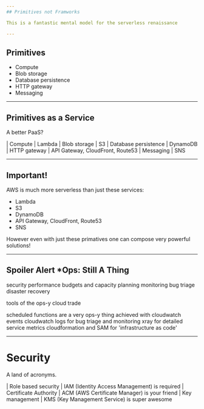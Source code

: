 ```yaml
---
## Primitives not Framworks

This is a fantastic mental model for the serverless renaissance 

---
```

## Primitives

- Compute
- Blob storage
- Database persistence
- HTTP gateway
- Messaging

---
## Primitives as a Service

A better PaaS?

| Compute              | Lambda
| Blob storage         | S3
| Database persistence | DynamoDB
| HTTP gateway         | API Gateway, CloudFront, Route53
| Messaging            | SNS

---
## Important!

AWS is much more serverless than just these services:

- Lambda
- S3
- DynamoDB
- API Gateway, CloudFront, Route53
- SNS

However even with just these primatives one can compose very powerful solutions!

---
## Spoiler Alert *Ops: Still A Thing

security
performance budgets and capacity planning
monitoring
bug triage
disaster recovery


tools of the ops-y cloud trade

scheduled functions are a very ops-y thing achieved with cloudwatch events
cloudwatch logs for bug triage and monitoring
xray for detailed service metrics
cloudformation and SAM for 'infrastructure as code'




---
# Security

A land of acronyms. 

| Role based security   | IAM (Identity Access Management) is required
| Certificate Authority | ACM (AWS Certificate Manager) is your friend
| Key management        | KMS (Key Management Service) is super awesome


